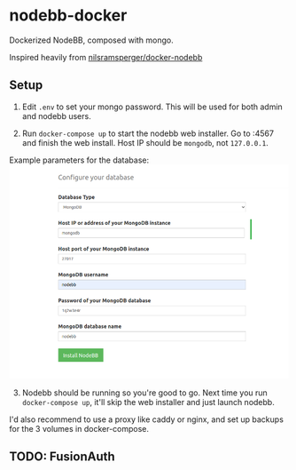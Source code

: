 # nodebb-docker
Dockerized NodeBB, composed with mongo.

Inspired heavily from [nilsramsperger/docker-nodebb](https://github.com/nilsramsperger/docker-nodebb)

## Setup

1) Edit `.env` to set your mongo password. This will be used for both admin and nodebb users.

2) Run `docker-compose up` to start the nodebb web installer. Go to :4567 and finish the web install. Host IP should be `mongodb`, not `127.0.0.1`.

Example parameters for the database:
![Example parameters for mongo setup](mongo-setup.png)

3) Nodebb should be running so you're good to go. Next time you run `docker-compose up`, it'll skip the web installer and just launch nodebb.

I'd also recommend to use a proxy like caddy or nginx, and set up backups for the 3 volumes in docker-compose.

## TODO: FusionAuth
